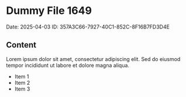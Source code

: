 # Dummy File 1649

Date: 2025-04-03
ID: 357A3C66-7927-40C1-852C-8F16B7FD3D4E

## Content

Lorem ipsum dolor sit amet, consectetur adipiscing elit.
Sed do eiusmod tempor incididunt ut labore et dolore magna aliqua.

* Item 1
* Item 2
* Item 3

